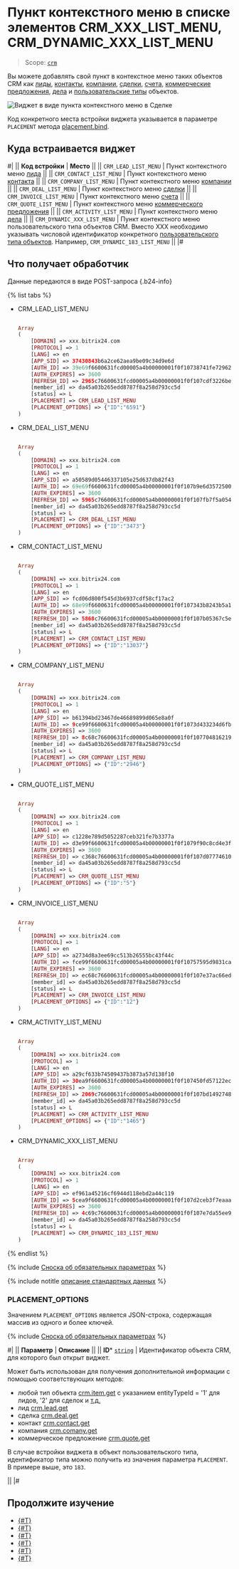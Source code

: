 # Пункт контекстного меню в списке элементов CRM_XXX_LIST_MENU, CRM_DYNAMIC_XXX_LIST_MENU

> Scope: [`crm`](../../scopes/permissions.md)

Вы можете добавлять свой пункт в контекстное меню таких объектов CRM как [лиды](../../crm/leads/), [контакты](../../crm/contacts/), [компании](../../crm/companies/), [сделки](../../crm/deals/), [счета](../../crm/outdated/invoice/), [коммерческие предложения](../../crm/quote/), [дела](../../crm/timeline/activities/) и [пользовательские типы](../../crm/universal/) объектов.

![Виджет в виде пункта контекстного меню в Сделке](./_images/CRM_DEAL_LIST_MENU.png "Виджет в виде пункта контекстного меню в Сделке")

Код конкретного места встройки виджета указывается в параметре `PLACEMENT` метода [placement.bind](../placement-bind.md).

## Куда встраивается виджет

#|
|| **Код встройки** | **Место** ||
|| `CRM_LEAD_LIST_MENU` | Пункт контекстного меню [лида](../../crm/leads/) ||
|| `CRM_CONTACT_LIST_MENU` | Пункт контекстного меню [контакта](../../crm/contacts/) ||
|| `CRM_COMPANY_LIST_MENU` | Пункт контекстного меню [компании](../../crm/companies/) ||
|| `CRM_DEAL_LIST_MENU` | Пункт контекстного меню [сделки](../../crm/deals/) ||
|| `CRM_INVOICE_LIST_MENU` | Пункт контекстного меню [счета](../../crm/outdated/invoice/) ||
|| `CRM_QUOTE_LIST_MENU` | Пункт контекстного меню [коммерческого предложения](../../crm/quote/) ||
|| `CRM_ACTIVITY_LIST_MENU` | Пункт контекстного меню [дела](../../crm/timeline/activities/) ||
|| `CRM_DYNAMIC_XXX_LIST_MENU` | Пункт контекстного меню пользовательского типа объектов CRM. Вместо XXX необходимо указывать числовой идентификатор конкретного [пользовательского типа объектов](../../crm/universal/). Например, `CRM_DYNAMIC_183_LIST_MENU` ||
|#

## Что получает обработчик

Данные передаются в виде POST-запроса {.b24-info}

{% list tabs %}

- CRM_LEAD_LIST_MENU

    ```php

    Array
    (
        [DOMAIN] => xxx.bitrix24.com
        [PROTOCOL] => 1
        [LANG] => en
        [APP_SID] => 37430843b6a2ce62aea9be09c34d9e6d
        [AUTH_ID] => 39e69f6600631fcd00005a4b00000001f0f10738741fe7296291110a2e9788a33216cf
        [AUTH_EXPIRES] => 3600
        [REFRESH_ID] => 2965c76600631fcd00005a4b00000001f0f107cdf3226bebc47f89d1b0f15608e44b14
        [member_id] => da45a03b265edd8787f8a258d793cc5d
        [status] => L
        [PLACEMENT] => CRM_LEAD_LIST_MENU
        [PLACEMENT_OPTIONS] => {"ID":"6591"}
    )

    ```

- CRM_DEAL_LIST_MENU

    ```php

    Array
    (
        [DOMAIN] => xxx.bitrix24.com
        [PROTOCOL] => 1
        [LANG] => en
        [APP_SID] => a50589d05446337105e25d637db82f43
        [AUTH_ID] => 69e69f6600631fcd00005a4b00000001f0f107b9e6d35725003c1524f001562c374275
        [AUTH_EXPIRES] => 3600
        [REFRESH_ID] => 5965c76600631fcd00005a4b00000001f0f107fb7f5a0542d97a9f3a31c73bbfde48e2
        [member_id] => da45a03b265edd8787f8a258d793cc5d
        [status] => L
        [PLACEMENT] => CRM_DEAL_LIST_MENU
        [PLACEMENT_OPTIONS] => {"ID":"3473"}
    )

    ```

- CRM_CONTACT_LIST_MENU

    ```php

    Array
    (
        [DOMAIN] => xxx.bitrix24.com
        [PROTOCOL] => 1
        [LANG] => en
        [APP_SID] => fcd06d800f545d3b6937cdf58cf17ac2
        [AUTH_ID] => 68e99f6600631fcd00005a4b00000001f0f107343b8243b5a1ad4f168fc8a8d05c182f
        [AUTH_EXPIRES] => 3600
        [REFRESH_ID] => 5868c76600631fcd00005a4b00000001f0f107b05367c5e576376b33d68414e1b04f18
        [member_id] => da45a03b265edd8787f8a258d793cc5d
        [status] => L
        [PLACEMENT] => CRM_CONTACT_LIST_MENU
        [PLACEMENT_OPTIONS] => {"ID":"13037"}
    )

    ```

- CRM_COMPANY_LIST_MENU

    ```php

    Array
    (
        [DOMAIN] => xxx.bitrix24.com
        [PROTOCOL] => 1
        [LANG] => en
        [APP_SID] => b61394bd23467de46689899d065e8a0f
        [AUTH_ID] => 9ce99f6600631fcd00005a4b00000001f0f1073d433234d6fbee7d770aac0b3ba5e23f
        [AUTH_EXPIRES] => 3600
        [REFRESH_ID] => 8c68c76600631fcd00005a4b00000001f0f107704816219d9d7a765a4038ae79f9a3db
        [member_id] => da45a03b265edd8787f8a258d793cc5d
        [status] => L
        [PLACEMENT] => CRM_COMPANY_LIST_MENU
        [PLACEMENT_OPTIONS] => {"ID":"2946"}
    )
    
    ```

- CRM_QUOTE_LIST_MENU

    ```php

    Array
    (
        [DOMAIN] => xxx.bitrix24.com
        [PROTOCOL] => 1
        [LANG] => en
        [APP_SID] => c1228e789d5052287ceb321fe7b3377a
        [AUTH_ID] => d3e99f6600631fcd00005a4b00000001f0f1079f90c8cd4e3f2726ab8ea7a40888c844
        [AUTH_EXPIRES] => 3600
        [REFRESH_ID] => c368c76600631fcd00005a4b00000001f0f107d077746104d8e477278da715f3ea28cf
        [member_id] => da45a03b265edd8787f8a258d793cc5d
        [status] => L
        [PLACEMENT] => CRM_QUOTE_LIST_MENU
        [PLACEMENT_OPTIONS] => {"ID":"5"}
    )
    
    ```

- CRM_INVOICE_LIST_MENU

    ```php

    Array
    (
        [DOMAIN] => xxx.bitrix24.com
        [PROTOCOL] => 1
        [LANG] => en
        [APP_SID] => a2734d8a3ee69cc513b26555bc43f44c
        [AUTH_ID] => fce99f6600631fcd00005a4b00000001f0f10757595d9831ca4f9591c8b5190a12d385
        [AUTH_EXPIRES] => 3600
        [REFRESH_ID] => ec68c76600631fcd00005a4b00000001f0f107e37ac66ed69aaa16cbc75c7a650e61ef
        [member_id] => da45a03b265edd8787f8a258d793cc5d
        [status] => L
        [PLACEMENT] => CRM_INVOICE_LIST_MENU
        [PLACEMENT_OPTIONS] => {"ID":"12"}
    )
    
    ```

- CRM_ACTIVITY_LIST_MENU

    ```php

    Array
    (
        [DOMAIN] => xxx.bitrix24.com
        [PROTOCOL] => 1
        [LANG] => en
        [APP_SID] => a29cf633b74509437b3873a57d138f10
        [AUTH_ID] => 30ea9f6600631fcd00005a4b00000001f0f107450fd57122ecc7d9e58f894b3fb2c57f
        [AUTH_EXPIRES] => 3600
        [REFRESH_ID] => 2069c76600631fcd00005a4b00000001f0f107bd1492748f20b4a006e2a35f9f7c0b6d
        [member_id] => da45a03b265edd8787f8a258d793cc5d
        [status] => L
        [PLACEMENT] => CRM_ACTIVITY_LIST_MENU
        [PLACEMENT_OPTIONS] => {"ID":"1465"}
    )
    
    ```

- CRM_DYNAMIC_XXX_LIST_MENU

    ```php

    Array
    (
        [DOMAIN] => xxx.bitrix24.com
        [PROTOCOL] => 1
        [LANG] => en
        [APP_SID] => ef961a45216cf6944d118ebd2a44c119
        [AUTH_ID] => 5cea9f6600631fcd00005a4b00000001f0f107d2ceb3f7eaaaa5cee8960f2572ab96e4
        [AUTH_EXPIRES] => 3600
        [REFRESH_ID] => 4c69c76600631fcd00005a4b00000001f0f107e7da55ee918fcdeef4bfa02243184591
        [member_id] => da45a03b265edd8787f8a258d793cc5d
        [status] => L
        [PLACEMENT] => CRM_DYNAMIC_183_LIST_MENU
    )
    
    ```

{% endlist %}

{% include [Сноска об обязательных параметрах](../../../_includes/required.md) %}

{% include notitle [описание стандартных данных](../_includes/widget_data.md) %}

### PLACEMENT_OPTIONS

Значением `PLACEMENT_OPTIONS` является JSON-строка, содержащая массив из одного и более ключей.

{% include [Сноска об обязательных параметрах](../../../_includes/required.md) %}

#|
|| **Параметр** | **Описание** ||
|| **ID***
[`string`](../../data-types.md) | Идентификатор объекта CRM, для которого был открыт виджет.

Может быть использован для получения дополнительной информации с помощью соответствующих методов:

- любой тип объекта [crm.item.get](../../crm/universal/crm-item-get.md) с указанием entityTypeId = '1' для лидов, '2' для сделок и [т.д.](../../crm/data-types.md#object_type)
- лид [crm.lead.get](../../crm/leads/crm-lead-get.md)
- сделка [crm.deal.get](../../crm/deals/crm-deal-get.md)
- контакт [crm.contact.get](../../crm/contacts/crm-contact-get.md)
- компания [crm.comany.get](../../crm/companies/crm-company-get.md)
- коммерческое предложение [crm.quote.get](../../crm/quote/crm-quote-get.md)

В случае встройки виджета в объект пользовательского типа, идентификатор типа можно получить из значения параметра `PLACEMENT`. В примере выше, это `183`.

||
|#

## Продолжите изучение

- [{#T}](../placement-bind.md)
- [{#T}](../ui-interaction/index.md)
- [{#T}](../ui-interaction/crm-card.md)
- [{#T}](../../interactivity/index.md)
- [{#T}](../open-application.md)
- [{#T}](../open-path.md)
